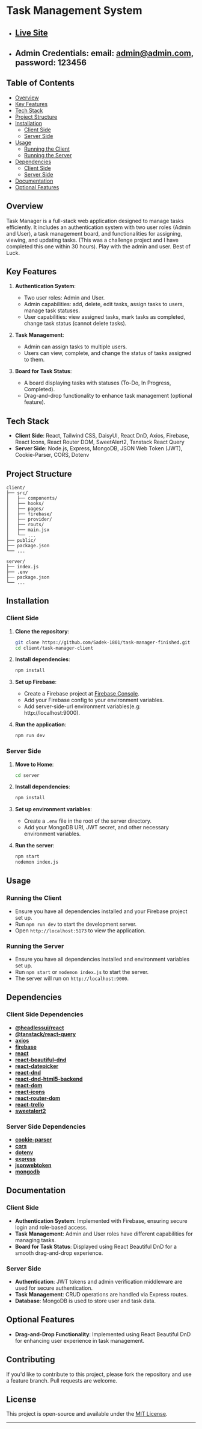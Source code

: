
# Task Management System

- ## [Live Site](https://task-manager-finished.netlify.app/)
- ## Admin Credentials: email: admin@admin.com, password: 123456 

## Table of Contents

- [Overview](#overview)
- [Key Features](#key-features)
- [Tech Stack](#tech-stack)
- [Project Structure](#project-structure)
- [Installation](#installation)
  - [Client Side](#client-side)
  - [Server Side](#server-side)
- [Usage](#usage)
  - [Running the Client](#running-the-client)
  - [Running the Server](#running-the-server)
- [Dependencies](#dependencies)
  - [Client Side](#client-side-dependencies)
  - [Server Side](#server-side-dependencies)
- [Documentation](#documentation)
- [Optional Features](#optional-features)

## Overview

Task Manager is a full-stack web application designed to manage tasks efficiently. It includes an authentication system with two user roles (Admin and User), a task management board, and functionalities for assigning, viewing, and updating tasks. (This was a challenge project and I have completed this one within 30 hours). Play with the admin and user. Best of Luck. 

## Key Features

1. **Authentication System**:
   - Two user roles: Admin and User.
   - Admin capabilities: add, delete, edit tasks, assign tasks to users, manage task statuses.
   - User capabilities: view assigned tasks, mark tasks as completed, change task status (cannot delete tasks).

2. **Task Management**:
   - Admin can assign tasks to multiple users.
   - Users can view, complete, and change the status of tasks assigned to them.

3. **Board for Task Status**:
   - A board displaying tasks with statuses (To-Do, In Progress, Completed).
   - Drag-and-drop functionality to enhance task management (optional feature).

## Tech Stack

- **Client Side**: React, Tailwind CSS, DaisyUI, React DnD, Axios, Firebase, React Icons, React Router DOM, SweetAlert2, Tanstack React Query
- **Server Side**: Node.js, Express, MongoDB, JSON Web Token (JWT), Cookie-Parser, CORS, Dotenv

## Project Structure

```
client/
├── src/
│   ├── components/
│   ├── hooks/
│   ├── pages/
│   ├── firebase/
│   ├── provider/
│   ├── routs/
│   ├── main.jsx
│   └── ...
├── public/
├── package.json
└── ...

server/
├── index.js
├── .env
├── package.json
└── ...
```

## Installation

### Client Side

1. **Clone the repository**:
   ```sh
   git clone https://github.com/Sadek-1801/task-manager-finished.git
   cd client/task-manager-client
   ```

2. **Install dependencies**:
   ```sh
   npm install
   ```

3. **Set up Firebase**:
   - Create a Firebase project at [Firebase Console](https://console.firebase.google.com/).
   - Add your Firebase config to your environment variables.
   - Add server-side-url environment variables(e.g: http://localhost:9000).

4. **Run the application**:
   ```sh
   npm run dev
   ```

### Server Side

1. **Move to Home**:
   ```sh
   cd server
   ```

2. **Install dependencies**:
   ```sh
   npm install
   ```

3. **Set up environment variables**:
   - Create a `.env` file in the root of the server directory.
   - Add your MongoDB URI, JWT secret, and other necessary environment variables.

4. **Run the server**:
   ```sh
   npm start
   nodemon index.js
   ```

## Usage

### Running the Client

- Ensure you have all dependencies installed and your Firebase project set up.
- Run `npm run dev` to start the development server.
- Open `http://localhost:5173` to view the application.

### Running the Server

- Ensure you have all dependencies installed and environment variables set up.
- Run `npm start` or `nodemon index.js` to start the server.
- The server will run on `http://localhost:9000`.

## Dependencies

### Client Side Dependencies

- **[@headlessui/react](https://www.npmjs.com/package/@headlessui/react)**
- **[@tanstack/react-query](https://www.npmjs.com/package/@tanstack/react-query)**
- **[axios](https://www.npmjs.com/package/axios)**
- **[firebase](https://www.npmjs.com/package/firebase)**
- **[react](https://www.npmjs.com/package/react)**
- **[react-beautiful-dnd](https://www.npmjs.com/package/react-beautiful-dnd)**
- **[react-datepicker](https://www.npmjs.com/package/react-datepicker)**
- **[react-dnd](https://www.npmjs.com/package/react-dnd)**
- **[react-dnd-html5-backend](https://www.npmjs.com/package/react-dnd-html5-backend)**
- **[react-dom](https://www.npmjs.com/package/react-dom)**
- **[react-icons](https://www.npmjs.com/package/react-icons)**
- **[react-router-dom](https://www.npmjs.com/package/react-router-dom)**
- **[react-trello](https://www.npmjs.com/package/react-trello)**
- **[sweetalert2](https://www.npmjs.com/package/sweetalert2)**

### Server Side Dependencies

- **[cookie-parser](https://www.npmjs.com/package/cookie-parser)**
- **[cors](https://www.npmjs.com/package/cors)**
- **[dotenv](https://www.npmjs.com/package/dotenv)**
- **[express](https://www.npmjs.com/package/express)**
- **[jsonwebtoken](https://www.npmjs.com/package/jsonwebtoken)**
- **[mongodb](https://www.npmjs.com/package/mongodb)**

## Documentation

### Client Side

- **Authentication System**: Implemented with Firebase, ensuring secure login and role-based access.
- **Task Management**: Admin and User roles have different capabilities for managing tasks.
- **Board for Task Status**: Displayed using React Beautiful DnD for a smooth drag-and-drop experience.

### Server Side

- **Authentication**: JWT tokens and admin verification middleware are used for secure authentication.
- **Task Management**: CRUD operations are handled via Express routes.
- **Database**: MongoDB is used to store user and task data.

## Optional Features

- **Drag-and-Drop Functionality**: Implemented using React Beautiful DnD for enhancing user experience in task management.


## Contributing

If you'd like to contribute to this project, please fork the repository and use a feature branch. Pull requests are welcome.

## License

This project is open-source and available under the [MIT License](LICENSE).

---




